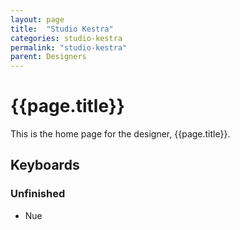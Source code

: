 ```yaml
---
layout: page
title:  "Studio Kestra"
categories: studio-kestra
permalink: "studio-kestra"
parent: Designers
---
```

# {{page.title}}

This is the home page for the designer, {{page.title}}.

## Keyboards

### Unfinished

- Nue
